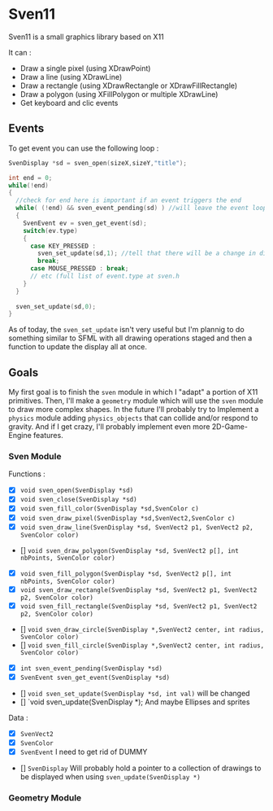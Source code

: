 # Sven11
Sven11 is a small graphics library based on X11

It can :  
- Draw a single pixel (using XDrawPoint)
- Draw a line (using XDrawLine)
- Draw a rectangle (using XDrawRectangle or XDrawFillRectangle)
- Draw a polygon (using XFillPolygon or multiple XDrawLine)
- Get keyboard and clic events

## Events

To get event you can use the following loop : 
```c
SvenDisplay *sd = sven_open(sizeX,sizeY,"title");

int end = 0;
while(!end)
{
  //check for end here is important if an event triggers the end 
  while( (!end) && sven_event_pending(sd) ) //will leave the event loop is update is set to 1 (chang in display)
  {
    SvenEvent ev = sven_get_event(sd);
    switch(ev.type)
    {
      case KEY_PRESSED : 
        sven_set_update(sd,1); //tell that there will be a change in display
        break;
      case MOUSE_PRESSED : break;
      // etc (full list of event.type at sven.h
    }
  }
  
  sven_set_update(sd,0);
}
```

As of today, the `sven_set_update` isn't very useful but I'm plannig to do something similar to SFML with all drawing operations staged and then a function to update the display all at once.

## Goals

My first goal is to finish the `sven` module in which I "adapt" a portion of X11 primitives. 
Then, I'll make a `geometry` module which will use the `sven` module to draw more complex shapes.
In the future I'll probably try to Implement a `physics` module adding `physics_objects` that can collide and/or respond to gravity.
And if I get crazy, I'll probably implement even more 2D-Game-Engine features.

### Sven Module

Functions : 
- [x] `void sven_open(SvenDisplay *sd)`
- [x] `void sven_close(SvenDisplay *sd)`
- [x] `void sven_fill_color(SvenDisplay *sd,SvenColor c)`
- [x] `void sven_draw_pixel(SvenDisplay *sd,SvenVect2,SvenColor c)`
- [x] `void sven_draw_line(SvenDisplay *sd, SvenVect2 p1, SvenVect2 p2, SvenColor color)`
- [] `void sven_draw_polygon(SvenDisplay *sd, SvenVect2 p[], int nbPoints, SvenColor color)`
- [x] `void sven_fill_polygon(SvenDisplay *sd, SvenVect2 p[], int nbPoints, SvenColor color)`
- [x] `void sven_draw_rectangle(SvenDisplay *sd, SvenVect2 p1, SvenVect2 p2, SvenColor color)`
- [x] `void sven_fill_rectangle(SvenDisplay *sd, SvenVect2 p1, SvenVect2 p2, SvenColor color)`
- [] `void sven_draw_circle(SvenDisplay *,SvenVect2 center, int radius, SvenColor color)`
- [] `void sven_fill_circle(SvenDisplay *,SvenVect2 center, int radius, SvenColor color)`
- [x] `int sven_event_pending(SvenDisplay *sd)`
- [x] `SvenEvent sven_get_event(SvenDisplay *sd)`
- [] `void sven_set_update(SvenDisplay *sd, int val)` will be changed
- [] `void sven_update(SvenDisplay *);
And maybe Ellipses and sprites

Data :
- [x] `SvenVect2`
- [x] `SvenColor`
- [x] `SvenEvent` I need to get rid of DUMMY
- [] `SvenDisplay` Will probably hold a pointer to a collection of drawings to be displayed when using `sven_update(SvenDisplay *)`

### Geometry Module
